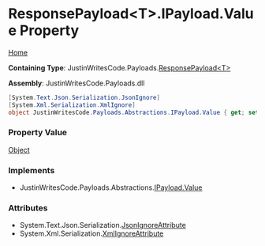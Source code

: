 # ResponsePayload\<T\>\.IPayload\.Value Property

[Home](../../../README.md)

**Containing Type**: JustinWritesCode\.Payloads\.[ResponsePayload\<T\>](../README.md)

**Assembly**: JustinWritesCode\.Payloads\.dll

```csharp
[System.Text.Json.Serialization.JsonIgnore]
[System.Xml.Serialization.XmlIgnore]
object JustinWritesCode.Payloads.Abstractions.IPayload.Value { get; set; }
```

### Property Value

[Object](https://docs.microsoft.com/en-us/dotnet/api/system.object)

### Implements

* JustinWritesCode\.Payloads\.Abstractions\.[IPayload.Value](../../Abstractions/IPayload/Value/README.md)

### Attributes

* System\.Text\.Json\.Serialization\.[JsonIgnoreAttribute](https://docs.microsoft.com/en-us/dotnet/api/system.text.json.serialization.jsonignoreattribute)
* System\.Xml\.Serialization\.[XmlIgnoreAttribute](https://docs.microsoft.com/en-us/dotnet/api/system.xml.serialization.xmlignoreattribute)

